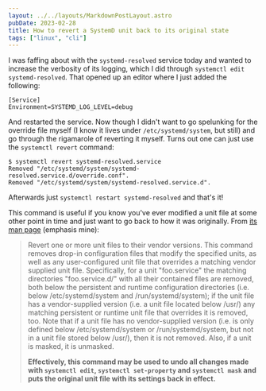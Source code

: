 ```yaml
---
layout: ../../layouts/MarkdownPostLayout.astro
pubDate: 2023-02-28
title: How to revert a SystemD unit back to its original state
tags: ["linux", "cli"]
---
```

I was faffing about with the `systemd-resolved` service today and wanted to increase the verbosity of its logging, which I did through `systemctl edit systemd-resolved`. That opened up an editor where I just added the following:

```
[Service]
Environment=SYSTEMD_LOG_LEVEL=debug
```

And restarted the service. Now though I didn't want to go spelunking for the override file myself (I know it lives under `/etc/systemd/system`, but still) and go through the rigamarole of reverting it myself. Turns out one can just use the `systemctl revert` command:

```console frame="none"
$ systemctl revert systemd-resolved.service
Removed "/etc/systemd/system/systemd-resolved.service.d/override.conf".
Removed "/etc/systemd/system/systemd-resolved.service.d".
```

Afterwards just `systemctl restart systemd-resolved` and that's it!

This command is useful if you know you've ever modified a unit file at some other point in time and just want to go back to how it was originally. From [its man page](https://www.mankier.com/1/systemctl) (emphasis mine):

> Revert one or more unit files to their vendor versions. This command removes drop-in configuration files that modify the specified units, as well as any user-configured unit file that overrides a matching vendor supplied unit file. Specifically, for a unit "foo.service" the matching directories "foo.service.d/" with all their contained files are removed, both below the persistent and runtime configuration directories (i.e. below /etc/systemd/system and /run/systemd/system); if the unit file has a vendor-supplied version (i.e. a unit file located below /usr/) any matching persistent or runtime unit file that overrides it is removed, too. Note that if a unit file has no vendor-supplied version (i.e. is only defined below /etc/systemd/system or /run/systemd/system, but not in a unit file stored below /usr/), then it is not removed. Also, if a unit is masked, it is unmasked.
>
> **Effectively, this command may be used to undo all changes made with `systemctl edit`, `systemctl set-property` and `systemctl mask` and puts the original unit file with its settings back in effect.**
